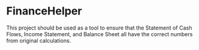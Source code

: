 # FinanceHelper
This project should be used as a tool to ensure that the Statement of Cash Flows, Income Statement, and Balance Sheet all have the correct numbers from original calculations.
